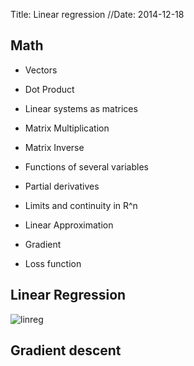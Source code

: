 Title: Linear regression
//Date: 2014-12-18

## Math
- Vectors
- Dot Product
- Linear systems as matrices
- Matrix Multiplication
- Matrix Inverse

- Functions of several variables
- Partial derivatives
- Limits and continuity in R^n
- Linear Approximation
- Gradient

- Loss function

## Linear Regression

![linreg](/theme/images/linear-regression/linear-regression-gradient-descent.png)
## Gradient descent
